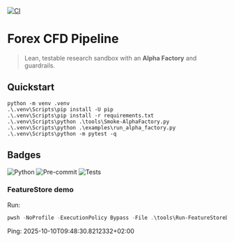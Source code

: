 [![CI](https://github.com/Lukee828/forex-cfd-pipeline/actions/workflows/ci.yml/badge.svg?branch=chore/compat-alpha-factory-027)](https://github.com/Lukee828/forex-cfd-pipeline/actions/workflows/ci.yml)

# Forex CFD Pipeline

> Lean, testable research sandbox with an **Alpha Factory** and guardrails.

## Quickstart
```pwsh
python -m venv .venv
.\.venv\Scripts\pip install -U pip
.\.venv\Scripts\pip install -r requirements.txt
.\.venv\Scripts\python .\tools\Smoke-AlphaFactory.py
.\.venv\Scripts\python .\examples\run_alpha_factory.py
.\.venv\Scripts\python -m pytest -q
```
## Badges

![Python](https://img.shields.io/badge/Python-3.11+-blue)
![Pre-commit](https://img.shields.io/badge/pre--commit-enabled-brightgreen)
![Tests](https://img.shields.io/badge/tests-passing-brightgreen)
### FeatureStore demo

Run:

```powershell
pwsh -NoProfile -ExecutionPolicy Bypass -File .\tools\Run-FeatureStoreDemo.ps1 -Symbol EURUSD -Rows 10
```

Ping: 2025-10-10T09:48:30.8212332+02:00

